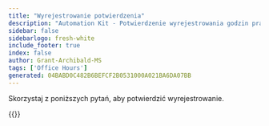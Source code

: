 ```yaml
---
title: "Wyrejestrowanie potwierdzenia"
description: "Automation Kit - Potwierdzenie wyrejestrowania godzin pracy"
sidebar: false
sidebarlogo: fresh-white
include_footer: true
index: false
author: Grant-Archibald-MS
tags: ['Office Hours']
generated: 04BABD0C482B6BEFCF2B0531000A021BA6DA07BB
---
```


Skorzystaj z poniższych pytań, aby potwierdzić wyrejestrowanie.

{{<questions name="/content/pl/office-hours/unregister-confirm.json" completed="Dziękujemy za wypełnienie potwierdzenia wyrejestrowania" showNavigationButtons="false" locale="pl">}}
